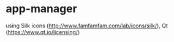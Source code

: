 # app-manager

using Silk icons (http://www.famfamfam.com/lab/icons/silk/), Qt (https://www.qt.io/licensing/)
